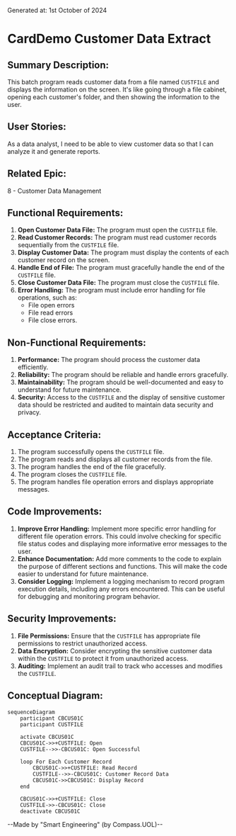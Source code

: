 Generated at: 1st October of 2024

# **CardDemo Customer Data Extract**

## **Summary Description:**

This batch program reads customer data from a file named `CUSTFILE` and displays the information on the screen. It's like going through a file cabinet, opening each customer's folder, and then showing the information to the user.

## **User Stories:**

As a data analyst, I need to be able to view customer data so that I can analyze it and generate reports.

## **Related Epic:**

8 - Customer Data Management

## **Functional Requirements:**

1.  **Open Customer Data File:** The program must open the `CUSTFILE` file.
2.  **Read Customer Records:** The program must read customer records sequentially from the `CUSTFILE` file.
3.  **Display Customer Data:** The program must display the contents of each customer record on the screen.
4.  **Handle End of File:** The program must gracefully handle the end of the `CUSTFILE` file.
5.  **Close Customer Data File:** The program must close the `CUSTFILE` file.
6.  **Error Handling:** The program must include error handling for file operations, such as:
    *   File open errors
    *   File read errors
    *   File close errors.

## **Non-Functional Requirements:**

1.  **Performance:** The program should process the customer data efficiently.
2.  **Reliability:** The program should be reliable and handle errors gracefully.
3.  **Maintainability:** The program should be well-documented and easy to understand for future maintenance.
4.  **Security:** Access to the `CUSTFILE` and the display of sensitive customer data should be restricted and audited to maintain data security and privacy.

## **Acceptance Criteria:**

1.  The program successfully opens the `CUSTFILE` file.
2.  The program reads and displays all customer records from the file.
3.  The program handles the end of the file gracefully.
4.  The program closes the `CUSTFILE` file.
5.  The program handles file operation errors and displays appropriate messages.

## **Code Improvements:**

1.  **Improve Error Handling:** Implement more specific error handling for different file operation errors. This could involve checking for specific file status codes and displaying more informative error messages to the user.
2.  **Enhance Documentation:** Add more comments to the code to explain the purpose of different sections and functions. This will make the code easier to understand for future maintenance.
3.  **Consider Logging:** Implement a logging mechanism to record program execution details, including any errors encountered. This can be useful for debugging and monitoring program behavior.

## **Security Improvements:**

1.  **File Permissions:** Ensure that the `CUSTFILE` has appropriate file permissions to restrict unauthorized access.
2.  **Data Encryption:** Consider encrypting the sensitive customer data within the `CUSTFILE` to protect it from unauthorized access.
3.  **Auditing:** Implement an audit trail to track who accesses and modifies the `CUSTFILE`.

## **Conceptual Diagram:**

```mermaid
sequenceDiagram
    participant CBCUS01C
    participant CUSTFILE

    activate CBCUS01C
    CBCUS01C->>+CUSTFILE: Open
    CUSTFILE-->>-CBCUS01C: Open Successful

    loop For Each Customer Record
        CBCUS01C->>+CUSTFILE: Read Record
        CUSTFILE-->>-CBCUS01C: Customer Record Data        
        CBCUS01C->>CBCUS01C: Display Record
    end
    
    CBCUS01C->>+CUSTFILE: Close
    CUSTFILE->>-CBCUS01C: Close    
    deactivate CBCUS01C
```

--Made by "Smart Engineering" (by Compass.UOL)--